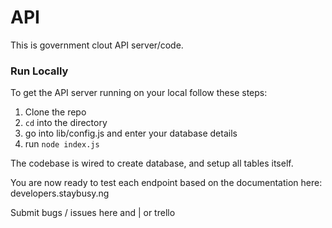 # API

This is government clout API server/code.


### Run Locally

To get the API server running on your local follow these steps:

1. Clone the repo
2. `cd` into the directory
3. go into lib/config.js and enter your database details
4. run `node index.js`

The codebase is wired to create database, and setup all tables itself.


You are now ready to test each endpoint based on the documentation here: developers.staybusy.ng

Submit bugs / issues here and | or trello
